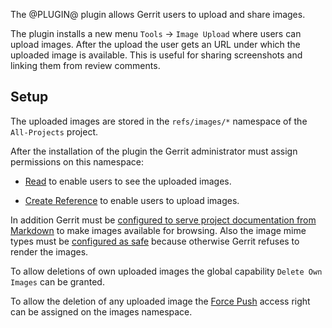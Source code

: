 The @PLUGIN@ plugin allows Gerrit users to upload and share images.

The plugin installs a new menu `Tools` -> `Image Upload` where users
can upload images. After the upload the user gets an URL under which
the uploaded image is available. This is useful for sharing screenshots
and linking them from review comments.

<a id="setup"></a>
Setup
-----
The uploaded images are stored in the `refs/images/*` namespace of the
`All-Projects` project.

After the installation of the plugin the Gerrit administrator must
assign permissions on this namespace:

* [Read](../../../Documentation/access-control.html#category_read) to
  enable users to see the uploaded images.

* [Create Reference](../../../Documentation/access-control.html#category_create)
  to enable users to upload images.

In addition Gerrit must be
[configured to serve project documentation from Markdown](../../../Documentation/config-gerrit.html#site.enableSrcToMarkdown)
to make images available for browsing. Also the image mime types must be
[configured as safe](../../../Documentation/config-gerrit.html#mimetype.name.safe)
because otherwise Gerrit refuses to render the images.

To allow deletions of own uploaded images the global capability
`Delete Own Images` can be granted.

To allow the deletion of any uploaded image the
[Force Push](../../../Documentation/access-control.html#category_push)
access right can be assigned on the images namespace.
